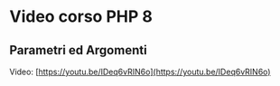# Video corso PHP 8

## Parametri ed Argomenti

Video: [https://youtu.be/IDeq6vRIN6o](https://youtu.be/IDeq6vRIN6o)
